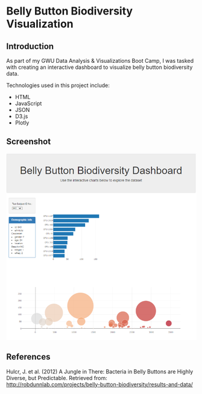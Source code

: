 # Belly Button Biodiversity Visualization

## Introduction

As part of my GWU Data Analysis & Visualizations Boot Camp, I was tasked with creating an interactive dashboard to visualize belly button biodiversity data.

Technologies used in this project include:
* HTML
* JavaScript
* JSON
* D3.js
* Plotly

## Screenshot
![dashboard](Screenshots/dashboard.png)

## References
Hulcr, J. et al. (2012) A Jungle in There: Bacteria in Belly Buttons are Highly Diverse, but Predictable. Retrieved from: http://robdunnlab.com/projects/belly-button-biodiversity/results-and-data/